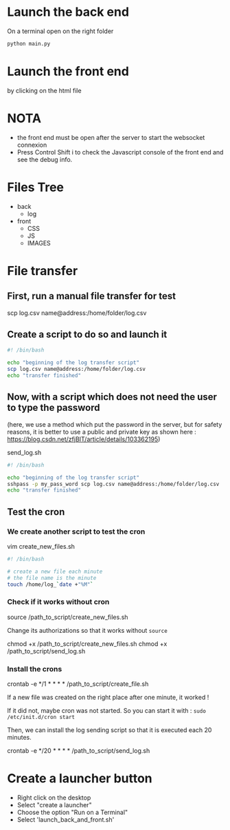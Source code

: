 # Launch the back end
On a terminal open on the right folder
```sh
python main.py
```

# Launch the front end
by clicking on the html file

# NOTA
- the front end must be open after the server to start the websocket connexion
- Press Control Shift i to check the Javascript console of the front end and see the debug info.

# Files Tree
- back
	- log
- front
    - CSS
    - JS
    - IMAGES

# File transfer
## First, run a manual file transfer for test
scp log.csv name@address:/home/folder/log.csv

## Create a script to do so and launch it
```sh
#! /bin/bash

echo "beginning of the log transfer script"
scp log.csv name@address:/home/folder/log.csv
echo "transfer finished"
```

## Now, with a script which does not need the user to type the password
(here, we use a method which put the password in the server, but for safety reasons, it is better to use a public and private key as shown here : https://blog.csdn.net/zfjBIT/article/details/103362195)

send_log.sh
```sh
#! /bin/bash

echo "beginning of the log transfer script"
sshpass -p my_pass_word scp log.csv name@address:/home/folder/log.csv
echo "transfer finished"
```

## Test the cron

### We create another script to test the cron
vim create_new_files.sh
```sh
#! /bin/bash

# create a new file each minute
# the file name is the minute
touch /home/log_`date +"%M"`
```

### Check if it works without cron
source /path_to_script/create_new_files.sh

Change its authorizations so that it works without `source`

chmod +x /path_to_script/create_new_files.sh
chmod +x /path_to_script/send_log.sh

### Install the crons
crontab -e
*/1 * * * * /path_to_script/create_file.sh

If a new file was created on the right place after one minute, it worked !

If it did not, maybe cron was not started. So you can start it with :
`sudo /etc/init.d/cron start`

Then, we can install the log sending script so that it is executed each 20 minutes.

crontab -e
*/20 * * * * /path_to_script/send_log.sh

# Create a launcher button
- Right click on the desktop
- Select "create a launcher"
- Choose the option "Run on a Terminal"
- Select 'launch_back_and_front.sh'
